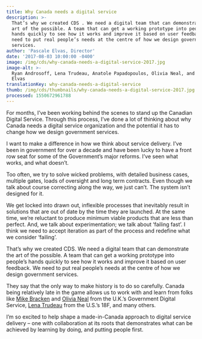 ```yaml
---
title: Why Canada needs a digital service
description: >-
  That’s why we created CDS . We need a digital team that can demonstrate the
  art of the possible. A team that can get a working prototype into people’s
  hands quickly to see how it works and improve it based on user feedback. We
  need to put real people’s needs at the centre of how we design government
  services.
author: 'Pascale Elvas, Director'
date: '2017-08-03 10:00:00 -0400'
image: /img/cds/why-canada-needs-a-digital-service-2017.jpg
image-alt: >-
  Ryan Androsoff, Lena Trudeau, Anatole Papadopoulos, Olivia Neal, and Pascale
  Elvas
translationKey: why-canada-needs-a-digital-service
thumb: /img/cds/thumbnails/why-canada-needs-a-digital-service-2017.jpg
processed: 1550672961788
---
```

For months, I’ve been working behind the scenes to stand up the Canadian Digital Service. Through this process, I’ve done a lot of thinking about why Canada needs a digital service organization and the potential it has to change how we design government services.

I want to make a difference in how we think about service delivery. I’ve been in government for over a decade and have been lucky to have a front row seat for some of the Government’s major reforms. I’ve seen what works, and what doesn’t.

Too often, we try to solve wicked problems, with detailed business cases, multiple gates, loads of oversight and long term contracts. Even though we talk about course correcting along the way, we just can’t. The system isn’t designed for it.

We get locked into drawn out, inflexible processes that inevitably result in solutions that are out of date by the time they are launched. At the same time, we’re reluctant to produce minimum viable products that are less than perfect. And, we talk about experimentation; we talk about ‘failing fast’. I think we need to accept iteration as part of the process and redefine what we consider ‘failing’.

That’s why we created CDS. We need a digital team that can demonstrate the art of the possible. A team that can get a working prototype into people’s hands quickly to see how it works and improve it based on user feedback. We need to put real people’s needs at the centre of how we design government services.  

They say that the only way to make history is to do so carefully. Canada being relatively late in the game allows us to work with and learn from folks like [Mike Bracken](https://twitter.com/MTBracken) and [Olivia Neal](https://twitter.com/LivNeal) from the U.K.’s Government Digital Service, [Lena Trudeau](https://twitter.com/ltrudeau) from the U.S.’s 18F, and many others.

I’m so excited to help shape a made-in-Canada approach to digital service delivery – one with collaboration at its roots that demonstrates what can be achieved by learning by doing, and putting people first.

